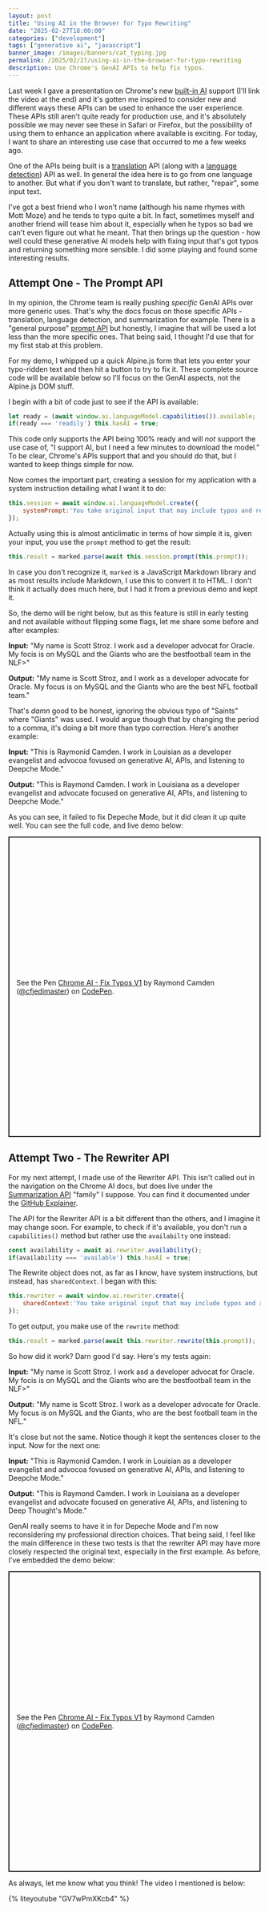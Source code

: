 ```yaml
---
layout: post
title: "Using AI in the Browser for Typo Rewriting"
date: "2025-02-27T18:00:00"
categories: ["development"]
tags: ["generative ai", "javascript"]
banner_image: /images/banners/cat_typing.jpg
permalink: /2025/02/27/using-ai-in-the-browser-for-typo-rewriting
description: Use Chrome's GenAI APIs to help fix typos.
---
```


Last week I gave a presentation on Chrome's new [built-in AI](https://developer.chrome.com/docs/ai/built-in) support (I'll link the video at the end) and it's gotten me inspired to consider new and different ways these APIs can be used to enhance the user experience. These APIs still aren't quite ready for production use, and it's absolutely possible we may never see these in Safari or Firefox, but the possibility of using them to enhance an application where available is exciting. For today, I want to share an interesting use case that occurred to me a few weeks ago. 

One of the APIs being built is a [translation](https://developer.chrome.com/docs/ai/translator-api) API (along with a [language detection](https://developer.chrome.com/docs/ai/language-detection)) API as well. In general the idea here is to go from one language to another. But what if you don't want to translate, but rather, "repair", some input text.

I've got a best friend who I won't name (although his name rhymes with Mott Moze) and he tends to typo quite a bit. In fact, sometimes myself and another friend will tease him about it, especially when he typos so bad we can't even figure out what he meant. That then brings up the question - how well could these generative AI models help with fixing input that's got typos and returning something more sensible. I did some playing and found some interesting results. 

## Attempt One - The Prompt API

In my opinion, the Chrome team is really pushing *specific* GenAI APIs over more generic uses. That's why the docs focus on those specific APIs - translation, language detection, and summarization for example. There is a "general purpose" [prompt API](https://developer.chrome.com/docs/extensions/ai/prompt-api) but honestly, I imagine that will be used a lot less than the more specific ones. That being said, I thought I'd use that for my first stab at this problem.

For my demo, I whipped up a quick Alpine.js form that lets you enter your typo-ridden text and then hit a button to try to fix it. These complete source code will be available below so I'll focus on the GenAI aspects, not the Alpine.js DOM stuff. 

I begin with a bit of code just to see if the API is available:

```js
let ready = (await window.ai.languageModel.capabilities()).available;
if(ready === 'readily') this.hasAI = true;
```

This code only supports the API being 100% ready and will *not* support the use case of, "I support AI, but I need a few minutes to download the model." To be clear, Chrome's APIs support that and you should do that, but I wanted to keep things simple for now. 

Now comes the important part, creating a session for my application with a system instruction detailing what I want it to do:

```js
this.session = await window.ai.languageModel.create({
	systemPrompt:'You take original input that may include typos and rewrite the text to correct it.'
});
```

Actually using this is almost anticlimatic in terms of how simple it is, given your input, you use the `prompt` method to get the result:

```js
this.result = marked.parse(await this.session.prompt(this.prompt));
```

In case you don't recognize it, `marked` is a JavaScript Markdown library and as most results include Markdown, I use this to convert it to HTML. I don't think it actually does much here, but I had it from a previous demo and kept it. 

So, the demo will be right below, but as this feature is still in early testing and not available without flipping some flags, let me share some before and after examples:

<strong>Input:</strong> "My name is Scott Stroz. I work asd a developer advocat for Oracle. My focis is on MySQL and the Giants who are the bestfootball team in the NLF>"

<strong>Output:</strong> "My name is Scott Stroz, and I work as a developer advocate for Oracle. My focus is on MySQL and the Giants who are the best NFL football team."

That's *damn* good to be honest, ignoring the obvious typo of "Saints" where "Giants" was used. I would argue though that by changing the period to a comma, it's doing a bit more than typo correction.  Here's another example:

<strong>Input:</strong> "This is Raymonid Camden. I work in Louisian as a developer evangelist and advocoa fovused on generative AI, APIs, and listening to Deepche Mode."

<strong>Output:</strong> "This is Raymond Camden. I work in Louisiana as a developer evangelist and advocate focused on generative AI, APIs, and listening to Deepche Mode."

As you can see, it failed to fix Depeche Mode, but it did clean it up quite well. You can see the full code, and live demo below:

<p class="codepen" data-height="600" data-default-tab="html,result" data-slug-hash="ogNYyOW" data-pen-title="Chrome AI - Fix Typos V1" data-user="cfjedimaster" style="height: 600px; box-sizing: border-box; display: flex; align-items: center; justify-content: center; border: 2px solid; margin: 1em 0; padding: 1em;">
  <span>See the Pen <a href="https://codepen.io/cfjedimaster/pen/ogNYyOW">
  Chrome AI - Fix Typos V1</a> by Raymond Camden (<a href="https://codepen.io/cfjedimaster">@cfjedimaster</a>)
  on <a href="https://codepen.io">CodePen</a>.</span>
</p>
<script async src="https://public.codepenassets.com/embed/index.js"></script>

## Attempt Two - The Rewriter API

For my next attempt, I made use of the Rewriter API. This isn't called out in the navigation on the Chrome AI docs, but does live under the [Summarization API](https://developer.chrome.com/docs/ai/summarizer-api) "family" I suppose. You can find it documented under the [GitHub Explainer](https://github.com/webmachinelearning/writing-assistance-apis). 

The API for the Rewriter API is a bit different than the others, and I imagine it may change soon. For example, to check if it's available, you don't run a `capabilities()` method but rather use the `availabilty` one instead:

```js
const availability = await ai.rewriter.availability();
if(availability === 'available') this.hasAI = true;
```

The Rewrite object does not, as far as I know, have system instructions, but instead, has `sharedContext`. I began with this:

```js
this.rewriter = await window.ai.rewriter.create({
	sharedContext:'You take original input that may include typos and rewrite the text to correct it. '
});
```

To get output, you make use of the `rewrite` method:

```js
this.result = marked.parse(await this.rewriter.rewrite(this.prompt));
```

So how did it work? Darn good I'd say. Here's my tests again:

<strong>Input:</strong> "My name is Scott Stroz. I work asd a developer advocat for Oracle. My focis is on MySQL and the Giants who are the bestfootball team in the NLF>"

<strong>Output:</strong> "My name is Scott Stroz. I work as a developer advocate for Oracle. My focus is on MySQL and the Giants, who are the best football team in the NFL."

It's close but not the same. Notice though it kept the sentences closer to the input. Now for the next one:

<strong>Input:</strong> "This is Raymonid Camden. I work in Louisian as a developer evangelist and advocoa fovused on generative AI, APIs, and listening to Deepche Mode."

<strong>Output:</strong> "This is Raymond Camden. I work in Louisiana as a developer evangelist and advocate focused on generative AI, APIs, and listening to Deep Thought's Mode."

GenAI really seems to have it in for Depeche Mode and I'm now reconsidering my professional direction choices. That being said, I feel like the main difference in these two tests is that the rewriter API may have more closely respected the original text, especially in the first example. As before, I've embedded the demo below:

<p class="codepen" data-height="600" data-default-tab="html,result" data-slug-hash="KwKNejj" data-pen-title="Chrome AI - Fix Typos V1" data-user="cfjedimaster" style="height: 600px; box-sizing: border-box; display: flex; align-items: center; justify-content: center; border: 2px solid; margin: 1em 0; padding: 1em;">
  <span>See the Pen <a href="https://codepen.io/cfjedimaster/pen/KwKNejj">
  Chrome AI - Fix Typos V1</a> by Raymond Camden (<a href="https://codepen.io/cfjedimaster">@cfjedimaster</a>)
  on <a href="https://codepen.io">CodePen</a>.</span>
</p>
<script async src="https://public.codepenassets.com/embed/index.js"></script>

As always, let me know what you think! The video I mentioned is below:

{% liteyoutube "GV7wPmXKcb4" %}
